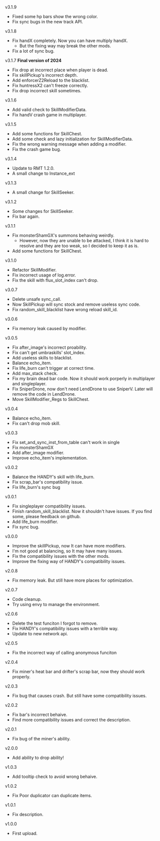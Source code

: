 v3.1.9
* Fixed some hp bars show the wrong color.
* Fix sync bugs in the new track API.

v3.1.8
* Fix handX completely. Now you can have multiply handX.
    * But the fixing way may break the other mods.
* Fix a lot of sync bug. 

v3.1.7 **Final version of 2024**
* Fix drop at incorrect place when player is dead.
* Fix skillPickup's incorrect depth.
* Add enforcerZ2Reload to the blacklist.
* Fix huntressX2 can't freeze correctly.
* Fix drop incorrect skill sometimes.

v3.1.6
* Add valid check to SkillModifierData.
* Fix handV crash game in multiplayer.

v3.1.5
* Add some functions for SkillChest.
* Add some check and lazy initialization for SkillModifierData.
* Fix the wrong warning message when adding a modifier.
* Fix the crash game bug.

v3.1.4
* Update to RMT 1.2.0.
* A small change to Instance_ext

v3.1.3
* A small change for SkillSeeker.

v3.1.2
* Some changes for SkillSeeker.
* Fix bar again.

v3.1.1
* Fix monsterShamGX's summons behaving weirdly. 
    * However, now they are unable to be attacked, I think it is hard to resolve and they are too weak, so I decided to keep it as is.
* Add some functions for SkillChest.

v3.1.0
* Refactor SkillModifier.
* Fix incorrect usage of log.error.
* Fix the skill with flux_slot_index can't drop.

v3.0.7
* Delete unsafe sync_call.
* Now SkillPickup will sync stock and remove useless sync code.
* Fix random_skill_blacklist have wrong reload skill_id.

v3.0.6
* Fix memory leak caused by modifier.

v3.0.5
* Fix after_image's incorrect proability.
* Fix can't get umbraskills' slot_index.
* Add useless skills to blacklist.
* Balance echo_item.
* Fix life_burn can't trigger at correct time.
* Add max_stack check.
* Fix my brain dead bar code. Now it should work porperly in multiplayer and singleplayer.
* Fix SniperDrone, now don't need LendDrone to use SniperV. Later will remove the code in LendDrone.
* Move SkillModifier_Regs to SkillChest.

v3.0.4
* Balance echo_item.
* Fix can't drop mob skill.

v3.0.3
* Fix set_and_sync_inst_from_table can't work in single
* Fix monsterShamGX
* Add after_image modifier.
* Improve echo_item's implementation.

v3.0.2
* Balance the HANDY's skill with life_burn.
* Fix scrap_bar's compatibility issue.
* Fix life_burn's sync bug

v3.0.1
* Fix singleplayer compatibility issues.
* Finish random_skill_blacklist. Now it shouldn't have issues. If you find some, please feedback on github.
* Add life_burn modifier.
* Fix sync bug.

v3.0.0
* Improve the skillPickup, now It can have more modifiers.
* I'm not good at balancing, so It may have many issues.
* Fix the compatibility issues with the other mods.
* Improve the fixing way of HANDY's compatibility issues.

v2.0.8
* Fix memory leak. But still have more places for optimization.

v2.0.7
* Code cleanup.
* Try using envy to manage the environment.

v2.0.6
* Delete the test funciton I forgot to remove.
* Fix HANDY's compatibility issues with a terrible way.
* Update to new network api.

v2.0.5
* Fix the incorrect way of calling anonymous funciton

v2.0.4
* Fix miner's heat bar and drifter's scrap bar, now they should work properly.

v2.0.3
* Fix bug that causes crash. But still have some compatibility issues.

v2.0.2
* Fix bar's incorrect behaive.
* Find more compatibility issues and correct the description.

v2.0.1
* Fix bug of the miner's ability.

v2.0.0
* Add ability to drop ability!

v1.0.3
* Add tooltip check to avoid wrong behaive.

v1.0.2
* Fix Poor duplicator can duplicate items.

v1.0.1
* Fix description.

v1.0.0
* First upload.